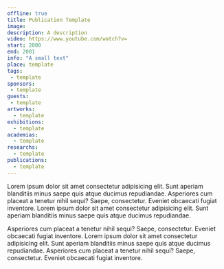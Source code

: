 ```yaml
---
offline: true
title: Publication Template
image: 
description: A description
video: https://www.youtube.com/watch?v=
start: 2000
end: 2001
info: "A small text"
place: template
tags:
 - template
sponsors:
 - template
guests:
 - template
artworks:
  - template
exhibitions:
  - template
academias:
  - template
researchs:
  - template
publications:
  - template
---
```


Lorem ipsum dolor sit amet consectetur adipisicing elit.<!--more--> Sunt aperiam blanditiis minus saepe quis atque ducimus repudiandae. Asperiores cum placeat a tenetur nihil sequi? Saepe, consectetur. Eveniet obcaecati fugiat inventore.
Lorem ipsum dolor sit amet consectetur adipisicing elit. Sunt aperiam blanditiis minus saepe quis atque ducimus repudiandae. 

Asperiores cum placeat a tenetur nihil sequi? Saepe, consectetur. Eveniet obcaecati fugiat inventore. Lorem ipsum dolor sit amet consectetur adipisicing elit. Sunt aperiam blanditiis minus saepe quis atque ducimus repudiandae. Asperiores cum placeat a tenetur nihil sequi? Saepe, consectetur. Eveniet obcaecati fugiat inventore.